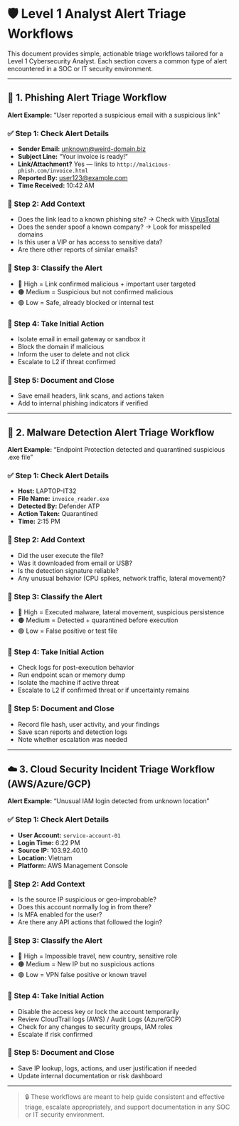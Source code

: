 
# 🛡️ Level 1 Analyst Alert Triage Workflows

This document provides simple, actionable triage workflows tailored for a Level 1 Cybersecurity Analyst. Each section covers a common type of alert encountered in a SOC or IT security environment.

---

## 📄 1. Phishing Alert Triage Workflow

**Alert Example:** “User reported a suspicious email with a suspicious link”

### ✅ Step 1: Check Alert Details
- **Sender Email:** unknown@weird-domain.biz  
- **Subject Line:** “Your invoice is ready!”  
- **Link/Attachment?** Yes — links to `http://malicious-phish.com/invoice.html`  
- **Reported By:** user123@example.com  
- **Time Received:** 10:42 AM

### 🧠 Step 2: Add Context
- Does the link lead to a known phishing site? → Check with [VirusTotal](https://virustotal.com)  
- Does the sender spoof a known company? → Look for misspelled domains  
- Is this user a VIP or has access to sensitive data?  
- Are there other reports of similar emails?

### 🚦 Step 3: Classify the Alert
- 🔴 High = Link confirmed malicious + important user targeted  
- 🟠 Medium = Suspicious but not confirmed malicious  
- 🟢 Low = Safe, already blocked or internal test

### 📩 Step 4: Take Initial Action
- Isolate email in email gateway or sandbox it  
- Block the domain if malicious  
- Inform the user to delete and not click  
- Escalate to L2 if threat confirmed

### 🧹 Step 5: Document and Close
- Save email headers, link scans, and actions taken  
- Add to internal phishing indicators if verified

---

## 🦠 2. Malware Detection Alert Triage Workflow

**Alert Example:** “Endpoint Protection detected and quarantined suspicious .exe file”

### ✅ Step 1: Check Alert Details
- **Host:** LAPTOP-IT32  
- **File Name:** `invoice_reader.exe`  
- **Detected By:** Defender ATP  
- **Action Taken:** Quarantined  
- **Time:** 2:15 PM

### 🧠 Step 2: Add Context
- Did the user execute the file?  
- Was it downloaded from email or USB?  
- Is the detection signature reliable?  
- Any unusual behavior (CPU spikes, network traffic, lateral movement)?

### 🚦 Step 3: Classify the Alert
- 🔴 High = Executed malware, lateral movement, suspicious persistence  
- 🟠 Medium = Detected + quarantined before execution  
- 🟢 Low = False positive or test file

### 📩 Step 4: Take Initial Action
- Check logs for post-execution behavior  
- Run endpoint scan or memory dump  
- Isolate the machine if active threat  
- Escalate to L2 if confirmed threat or if uncertainty remains

### 🧹 Step 5: Document and Close
- Record file hash, user activity, and your findings  
- Save scan reports and detection logs  
- Note whether escalation was needed

---

## ☁️ 3. Cloud Security Incident Triage Workflow (AWS/Azure/GCP)

**Alert Example:** “Unusual IAM login detected from unknown location”

### ✅ Step 1: Check Alert Details
- **User Account:** `service-account-01`  
- **Login Time:** 6:22 PM  
- **Source IP:** 103.92.40.10  
- **Location:** Vietnam  
- **Platform:** AWS Management Console

### 🧠 Step 2: Add Context
- Is the source IP suspicious or geo-improbable?  
- Does this account normally log in from there?  
- Is MFA enabled for the user?  
- Are there any API actions that followed the login?

### 🚦 Step 3: Classify the Alert
- 🔴 High = Impossible travel, new country, sensitive role  
- 🟠 Medium = New IP but no suspicious actions  
- 🟢 Low = VPN false positive or known travel

### 📩 Step 4: Take Initial Action
- Disable the access key or lock the account temporarily  
- Review CloudTrail logs (AWS) / Audit Logs (Azure/GCP)  
- Check for any changes to security groups, IAM roles  
- Escalate if risk confirmed

### 🧹 Step 5: Document and Close
- Save IP lookup, logs, actions, and user justification if needed  
- Update internal documentation or risk dashboard

---

> 🔒 These workflows are meant to help guide consistent and effective triage, escalate appropriately, and support documentation in any SOC or IT security environment.
